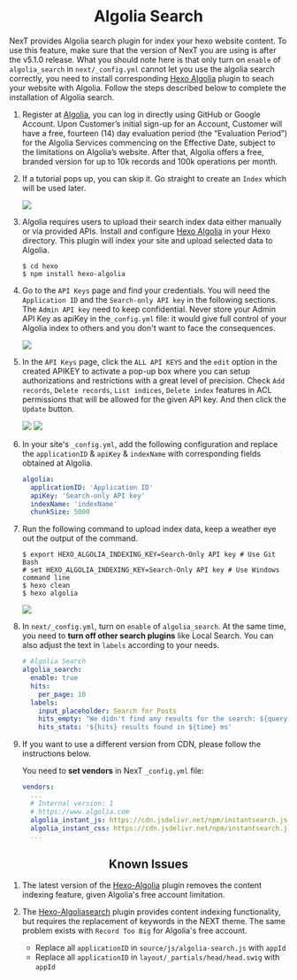 <h1 align="center">Algolia Search</h1>

NexT provides Algolia search plugin for index your hexo website content. To use this feature, make sure that the version of NexT you are using is after the v5.1.0 release. What you should note here is that only turn on `enable` of `algolia_search` in `next/_config.yml` cannot let you use the algolia search correctly, you need to install corresponding [Hexo Algolia](https://github.com/oncletom/hexo-algolia) plugin to seach your website with Algolia. Follow the steps described below to complete the installation of Algolia search.

1. Register at [Algolia](https://www.algolia.com/), you can log in directly using GitHub or Google Account. Upon Customer’s initial sign-up for an Account, Customer will have a free, fourteen (14) day evaluation period (the “Evaluation Period”) for the Algolia Services commencing on the Effective Date, subject to the limitations on Algolia’s website. After that, Algolia offers a free, branded version for up to 10k records and 100k operations per month.

1. If a tutorial pops up, you can skip it. Go straight to create an `Index` which will be used later.

   ![](http://theme-next.iissnan.com/uploads/algolia/algolia-step-2.png)

1. Algolia requires users to upload their search index data either manually or via provided APIs. Install and configure [Hexo Algolia](https://github.com/oncletom/hexo-algolia) in your Hexo directory. This plugin will index your site and upload selected data to Algolia.

   ```
   $ cd hexo
   $ npm install hexo-algolia
   ```

1. Go to the `API Keys` page and find your credentials. You will need the `Application ID` and the `Search-only API key` in the following sections. The `Admin API key` need to keep confidential. Never store your Admin API Key as apiKey in the`_config.yml` file: it would give full control of your Algolia index to others and you don't want to face the consequences.

   ![](https://user-images.githubusercontent.com/8521181/35479066-64e35aec-0428-11e8-91f9-1ec3afa45c5c.png)

1. In the `API Keys` page, click the `ALL API KEYS` and the `edit` option in the created APIKEY to activate a pop-up box where you can setup authorizations and restrictions with a great level of precision. Check `Add records`, `Delete records`, `List indices`, `Delete index` features in ACL permissions that will be allowed for the given API key. And then click the `Update` button.

   ![](https://user-images.githubusercontent.com/8521181/35479064-611aa0b4-0428-11e8-85a1-cfb449b486ec.png)
   ![](https://user-images.githubusercontent.com/8521181/35479084-d4f7ac02-0428-11e8-95a6-c4e3b1bef47b.png)

1. In your site's `_config.yml`, add the following configuration and replace the `applicationID` & `apiKey` & `indexName` with corresponding fields obtained at Algolia.

   ```yml
   algolia:
     applicationID: 'Application ID'
     apiKey: 'Search-only API key'
     indexName: 'indexName'
     chunkSize: 5000
   ```

1. Run the following command to upload index data, keep a weather eye out the output of the command.

   ```
   $ export HEXO_ALGOLIA_INDEXING_KEY=Search-Only API key # Use Git Bash
   # set HEXO_ALGOLIA_INDEXING_KEY=Search-Only API key # Use Windows command line
   $ hexo clean
   $ hexo algolia
   ```

   ![](http://theme-next.iissnan.com/uploads/algolia/algolia-step-4.png)

1. In `next/_config.yml`, turn on `enable` of `algolia_search`. At the same time, you need to **turn off other search plugins** like Local Search. You can also adjust the text in `labels` according to your needs.

   ```yml
   # Algolia Search
   algolia_search:
     enable: true
     hits:
       per_page: 10
     labels:
       input_placeholder: Search for Posts
       hits_empty: "We didn't find any results for the search: ${query}"
       hits_stats: '${hits} results found in ${time} ms'
   ```

1. If you want to use a different version from CDN, please follow the instructions below.

   You need to **set vendors** in NexT `_config.yml` file:

   ```yml
   vendors:
     ...
     # Internal version: 1
     # https://www.algolia.com
     algolia_instant_js: https://cdn.jsdelivr.net/npm/instantsearch.js@2.4.1/dist/instantsearch.js
     algolia_instant_css: https://cdn.jsdelivr.net/npm/instantsearch.js@2.4.1/dist/instantsearch.min.css
     ...
   ```

<h2 align="center">Known Issues</h2>

1. The latest version of the [Hexo-Algolia](https://github.com/oncletom/hexo-algolia) plugin removes the content indexing feature, given Algolia's free account limitation.

1. The [Hexo-Algoliasearch](https://github.com/LouisBarranqueiro/hexo-algoliasearch) plugin provides content indexing functionality, but requires the replacement of keywords in the NEXT theme. The same problem exists with `Record Too Big` for Algolia's free account.
   - Replace all `applicationID` in `source/js/algolia-search.js` with `appId`
   - Replace all `applicationID` in `layout/_partials/head/head.swig` with `appId`
